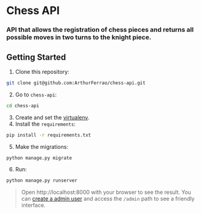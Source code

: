 # Chess API

### API that allows the registration of chess pieces and returns all possible moves in two turns to the knight piece.


## Getting Started

1. Clone this repository: 
```bash
git clone git@github.com:ArthurFerrao/chess-api.git
```
2. Go to `chess-api`:
```bash
cd chess-api
```
3. Create and set the [virtualenv](https://docs.python.org/pt-br/3/tutorial/venv.html).
4. Install the `requirements`:
```bash
pip install -r requirements.txt 
```
5. Make the migrations:
```bash
python manage.py migrate
```
6. Run:
```bash
python manage.py runserver
```

> Open http://localhost:8000 with your browser to see the result.
You can [create a admin user](https://docs.djangoproject.com/en/1.8/intro/tutorial02/) and access the `/admin` path to see a friendly interface.
